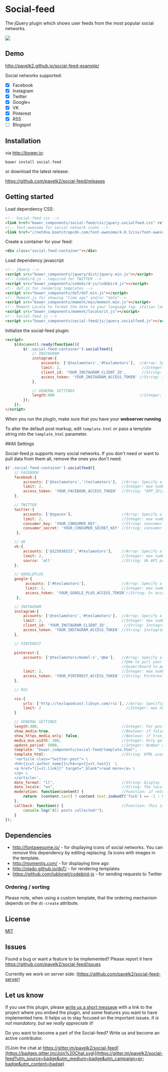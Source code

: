 # Social-feed

The jQuery plugin which shows user feeds from the most popular social networks.

![](http://habrastorage.org/files/286/85e/03e/28685e03ef2b4bdc8f7da551b339426e.png)

## Demo

http://pavelk2.github.io/social-feed-example/

Social networks supported:
- [x] Facebook
- [x] Instagram
- [x] Twitter
- [x] Google+
- [x] VK
- [x] Pinterest
- [x] RSS
- [ ] Blogspot

## Installation
via http://bower.io:
```
bower install social-feed
```
or download the latest release:

https://github.com/pavelk2/social-feed/releases
## Getting started

Load dependency CSS:
```html
<!-- Social-feed css -->
<link href="bower_components/social-feed/css/jquery.socialfeed.css" rel="stylesheet" type="text/css">
<!-- font-awesome for social network icons -->
<link href="//netdna.bootstrapcdn.com/font-awesome/4.0.3/css/font-awesome.css" rel="stylesheet">
```
Create a container for your feed:
```html
<div class="social-feed-container"></div>
```
Load dependency javascript
```html
<!-- jQuery -->
<script src="bower_components/jquery/dist/jquery.min.js"></script>
<!-- Codebird.js - required for TWITTER -->
<script src="bower_components/codebird-js/codebird.js"></script>
<!-- doT.js for rendering templates -->
<script src="bower_components/doT/doT.min.js"></script>
<!-- Moment.js for showing "time ago" and/or "date"-->
<script src="bower_components/moment/min/moment.min.js"></script>
<!-- Moment Locale to format the date to your language (eg. italian lang)-->
<script src="bower_components/moment/locale/it.js"></script>
<!-- Social-feed js -->
<script src="bower_components/social-feed/js/jquery.socialfeed.js"></script>
```
Initialize the social-feed plugin:

```html
<script>
    $(document).ready(function(){
        $('.social-feed-container').socialfeed({
            // INSTAGRAM
            instagram:{
                accounts: ['@teslamotors','#teslamotors'],  //Array: Specify a list of accounts from which to pull posts
                limit: 2,                                    //Integer: max number of posts to load
                client_id: 'YOUR_INSTAGRAM_CLIENT_ID',       //String: Instagram client id (optional if using access token)
                access_token: 'YOUR_INSTAGRAM_ACCESS_TOKEN' //String: Instagram access token
            },

            // GENERAL SETTINGS
            length:400                                      //Integer: For posts with text longer than this length, show an ellipsis.
        });
    });
</script>
```

When you run the plugin, make sure that you have your **webserver running**

To alter the default post markup, edit ````template.html```` or pass a template string into the ````template_html```` parameter.

##All Settings

Social-feed.js supports many social networks. If you don't need or want to pull data from them all, remove the ones you don't need.

````javascript
$('.social-feed-container').socialfeed({
    // FACEBOOK
    facebook:{
        accounts: ['@teslamotors','!teslamotors'],  //Array: Specify a list of accounts from which to pull wall posts
        limit: 2,                                   //Integer: max number of posts to load
        access_token: 'YOUR_FACEBOOK_ACCESS_TOKEN'  //String: "APP_ID|APP_SECRET"
    },

    // TWITTER
    twitter:{
        accounts: ['@spacex'],                      //Array: Specify a list of accounts from which to pull tweets
        limit: 2,                                   //Integer: max number of tweets to load
        consumer_key: 'YOUR_CONSUMER_KEY',          //String: consumer key. make sure to have your app read-only
        consumer_secret: 'YOUR_CONSUMER_SECRET_KEY' //String: consumer secret key. make sure to have your app read-only
     },

    // VK
    vk:{
        accounts: ['@125936523','#teslamotors'],    //Array: Specify a list of accounts from which to pull posts
        limit: 2,                                   //Integer: max number of posts to load
        source: 'all'                               //String: VK API post filter. Possible values: "Owner","Others","all","suggests"
    },

    // GOOGLEPLUS
    google:{
         accounts: ['#teslamotors'],                //Array: Specify a list of accounts from which to pull posts
         limit: 2,                                  //Integer: max number of posts to load
         access_token: 'YOUR_GOOGLE_PLUS_ACCESS_TOKEN'//String: G+ access token
     },

    // INSTAGRAM
    instagram:{
        accounts: ['@teslamotors','#teslamotors'],  //Array: Specify a list of accounts from which to pull posts
        limit: 2,                                   //Integer: max number of posts to load
        client_id: 'YOUR_INSTAGRAM_CLIENT_ID',       //String: Instagram client id (option if using access token)
        access_token: 'YOUR_INSTAGRAM_ACCESS_TOKEN' //String: Instagram access token
    },

    // PINTEREST

    pinterest:{
        accounts: ['@teslamotors/model-s','@me'],   //Array: Specify a list of accounts from which to pull posts
                                                    //@me to pull your pins
                                                    //@user/board to pull pins from a user board
        limit: 2,                                   //Integer: max number of posts to load
        access_token: 'YOUR_PINTEREST_ACCESS_TOKEN' //String: Pinterest client id
    },

    // RSS

    rss:{
        urls: ['http://teslapodcast.libsyn.com/rss'], //Array: Specifiy a list of rss feed from which to pull posts
        limit: 2                                      //Integer: max number of posts to load for each url
    }

    // GENERAL SETTINGS
    length:400,                                     //Integer: For posts with text longer than this length, show an ellipsis.
    show_media:true,                                //Boolean: if false, doesn't display any post images
    show_https_media_only: false,                   //Boolean: if true, remove any images that are not delivered over https, use to prevent insecure content warnings/errors
    media_min_width: 300,                           //Integer: Only get posts with images larger than this value
    update_period: 5000,                            //Integer: Number of seconds before social-feed will attempt to load new posts.
    template: "bower_components/social-feed/template.html",                         //String: Filename used to get the post template.
    template_html:                                  //String: HTML used for each post. This overrides the 'template' filename option
    '<article class="twitter-post"> \
    <h4>{{=it.author_name}}</h4><p>{{=it.text}}  \
    <a href="{{=it.link}}" target="_blank">read more</a> \
    </p> \
    </article>',
    date_format: "ll",                              //String: Display format of the date attribute (see http://momentjs.com/docs/#/displaying/format/)
    date_locale: "en",                              //String: The locale of the date (see: http://momentjs.com/docs/#/i18n/changing-locale/)
    moderation: function(content) {                 //Function: if returns false, template will have class hidden
        return  (content.text) ? content.text.indexOf('fuck') == -1 : true;
    },
    callback: function() {                          //Function: This is a callback function which is evoked when all the posts are collected and displayed
        console.log("All posts collected!");
    }
});
````

## Dependencies
*  http://fontawesome.io/ - for displaying icons of social networks. You can remove this dependency by editing replacing .fa icons with images in the template.
*  http://momentjs.com/ - for displaying time ago
*  http://olado.github.io/doT/ - for rendering templates
*  https://github.com/jublonet/codebird-js - for sending requests to Twitter

### Ordering / sorting
Please note, when using a custom template, that the ordering mechanism depends on the `dt-create` attribute.

## License
[MIT](http://mit-license.org/)

## Issues
Found a bug or want a feature to be implemented?
Please report it here https://github.com/pavelk2/social-feed/issues

Currently we work on server side: (https://github.com/pavelk2/social-feed-server)
## Let us know

If you use this plugin, please <a href="https://gitter.im/pavelk2/social-feed" target="_blank">write us a short message</a> with a link to the project where you embed the plugin, and some features you want to have implemented here. It helps us to stay focused on the important issues. *It is not mandatory, but we really appreciate it!*

Do you want to become a part of the Social-feed? Write us and become an active contributor.


[![Join the chat at https://gitter.im/pavelk2/social-feed](https://badges.gitter.im/Join%20Chat.svg)](https://gitter.im/pavelk2/social-feed?utm_source=badge&utm_medium=badge&utm_campaign=pr-badge&utm_content=badge)
